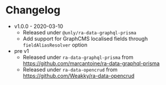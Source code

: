 Changelog
===


- v1.0.0 - 2020-03-10
    - Released under `@unly/ra-data-graphql-prisma`
    - Add support for GraphCMS localised fields through `fieldAliasResolver` option
- pre v1
    - Released under `ra-data-graphql-prisma` from https://github.com/marcantoine/ra-data-graphql-prisma
    - Released under `ra-data-opencrud` from https://github.com/Weakky/ra-data-opencrud

